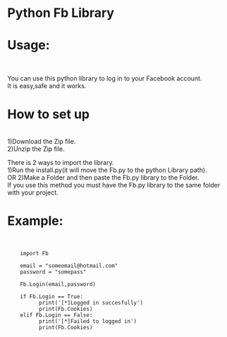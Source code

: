 # Python Fb Library

<h1>Usage:</h1><br />

You can use this python library to log in to your Facebook account.<br />
It is easy,safe and it works.


<h1>How to set up</h1><br />
     1)Download the Zip file.<br />
     2)Unzip the Zip file.<br />
     
There is 2 ways to import the library.<br />
     1)Run the install.py(it will move the Fb.py to the python Library path).<br />
     OR
     2)Make a Folder and then paste the Fb.py library to the Folder.<br />
     If you use this method you must have the Fb.py library to the same folder with your project.

<h1>Example:</h1><br />
       
        
        import Fb
        
        email = "someemail@hotmail.com"
        password = "somepass"
        
        Fb.Login(email,password)
        
        if Fb.Login == True:
              print('[*]Logged in succesfully')
              print(Fb.Cookies)
        elif Fb.Login == False:
              print('[*]Failed to logged in')
              print(Fb.Cookies)
        
